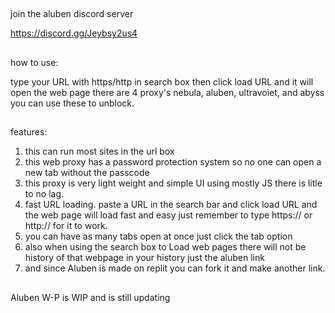 ##
join the aluben discord server

https://discord.gg/Jeybsy2us4
##
how to use:

type your URL with https/http in search box then click load URL
and it will open the web page there are 4 proxy's nebula, aluben, ultravoiet, and abyss you can use these to unblock.
##
features:
1. this can run most sites in the url box
2. this web proxy has a password protection system so no one can open a new tab without the passcode
3. this proxy is very light weight and simple UI using mostly JS there is litle to no lag.
4. fast URL loading. paste a URL in the search bar and click load URL and the web page will load fast and easy just remember to type https:// or http:// for it to work.
5. you can have as many tabs open at once just click the tab option
6. also when using the search box to Load web pages there will not be history of that webpage in your history just the aluben link
7. and since Aluben is made on replit you can fork it and make another link.
##
Aluben W-P is WIP and is still updating
##
